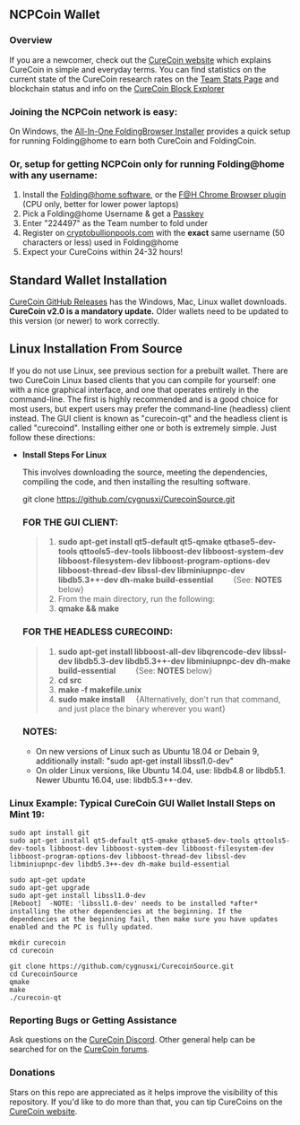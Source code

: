 ## NCPCoin Wallet 

### Overview 

If you are a newcomer, check out the [CureCoin website](https://curecoin.net/) which explains CureCoin in simple and everyday terms. You can find statistics on the current state of the CureCoin research rates on the [Team Stats Page](https://folding.extremeoverclocking.com/team_summary.php?s=&t=224497) and blockchain status and info on the [CureCoin Block Explorer](https://chainz.cryptoid.info/cure/)

### Joining the NCPCoin network is easy:
On Windows, the [All-In-One FoldingBrowser Installer](https://github.com/Hou5e/FoldingBrowser/releases) provides a quick setup for running Folding@home to earn both CureCoin and FoldingCoin.

### Or, setup for getting NCPCoin only for running Folding@home with any username:
1. Install the [Folding@home software](https://foldingathome.org/start-folding/), or the [F@H Chrome Browser plugin](https://chrome.google.com/webstore/detail/foldinghome/hmnbjdgjgikbkapaolimfoidihobnofo) (CPU only, better for lower power laptops)
2. Pick a Folding@home Username & get a [Passkey](https://apps.foldingathome.org/getpasskey)
3. Enter "224497" as the Team number to fold under
4. Register on [cryptobullionpools.com](https://www.cryptobullionpools.com/) with the **exact** same username (50 characters or less) used in Folding@home
5. Expect your CureCoins within 24-32 hours!

## Standard Wallet Installation

[CureCoin GitHub Releases](https://github.com/cygnusxi/CurecoinSource/releases) has the Windows, Mac, Linux wallet downloads.  
**CureCoin v2.0 is a mandatory update.** Older wallets need to be updated to this version (or newer) to work correctly.

## Linux Installation From Source

If you do not use Linux, see previous section for a prebuilt wallet. There are two CureCoin Linux based clients that you can compile for yourself: one with a nice graphical interface, and one that operates entirely in the command-line. The first is highly recommended and is a good choice for most users, but expert users may prefer the command-line (headless) client instead. The GUI client is known as "curecoin-qt" and the headless client is called "curecoind". Installing either one or both is extremely simple. Just follow these directions:

- **Install Steps For Linux**

    This involves downloading the source, meeting the dependencies, compiling the code, and then installing the resulting software.

    git clone https://github.com/cygnusxi/CurecoinSource.git

    ### FOR THE GUI CLIENT:
    > 1. **sudo apt-get install qt5-default qt5-qmake qtbase5-dev-tools qttools5-dev-tools libboost-dev libboost-system-dev libboost-filesystem-dev libboost-program-options-dev libboost-thread-dev libssl-dev libminiupnpc-dev libdb5.3++-dev dh-make build-essential** &nbsp; &nbsp; &nbsp; &nbsp; {See: **NOTES** below}
    > 2. From the main directory, run the following:
    > 3. **qmake && make**

    ### FOR THE HEADLESS CURECOIND:
    > 1. **sudo apt-get install libboost-all-dev libqrencode-dev libssl-dev libdb5.3-dev libdb5.3++-dev libminiupnpc-dev dh-make build-essential** &nbsp; &nbsp; &nbsp; &nbsp; {See: **NOTES** below}
    > 2. **cd src**
    > 3. **make -f makefile.unix**
    > 4. **sudo make install** &nbsp; &nbsp; {Alternatively, don't run that command, and just place the binary wherever you want}

    ### NOTES:
    - On new versions of Linux such as Ubuntu 18.04 or Debain 9, additionally install: "sudo apt-get install libssl1.0-dev"
    - On older Linux versions, like Ubuntu 14.04, use: libdb4.8 or libdb5.1. Newer Ubuntu 16.04, use: libdb5.3++-dev.

### Linux Example: Typical CureCoin GUI Wallet Install Steps on Mint 19:
```
sudo apt install git
sudo apt-get install qt5-default qt5-qmake qtbase5-dev-tools qttools5-dev-tools libboost-dev libboost-system-dev libboost-filesystem-dev libboost-program-options-dev libboost-thread-dev libssl-dev libminiupnpc-dev libdb5.3++-dev dh-make build-essential

sudo apt-get update
sudo apt-get upgrade
sudo apt-get install libssl1.0-dev
[Reboot]  -NOTE: 'libssl1.0-dev' needs to be installed *after* installing the other dependencies at the beginning. If the dependencies at the beginning fail, then make sure you have updates enabled and the PC is fully updated.

mkdir curecoin
cd curecoin

git clone https://github.com/cygnusxi/CurecoinSource.git
cd CurecoinSource
qmake
make
./curecoin-qt
```

### Reporting Bugs or Getting Assistance

Ask questions on the [CureCoin Discord](https://discord.gg/jtztkFZ). Other general help can be searched for on the [CureCoin forums](https://curecoin.net/forum/).

### Donations

Stars on this repo are appreciated as it helps improve the visibility of this repository. If you'd like to do more than that, you can tip CureCoins on the [CureCoin website](https://curecoin.net/).
